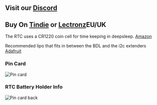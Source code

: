 ## **Visit our** [Discord](https://tinyurl.com/Bee-Motion-Discord-Git)

## **Buy On** [Tindie](https://www.tindie.com/products/smartbee/esp32-data-logger-wrtc-sd/) or [Lectronz](https://www.lectronz.com/products/esp32-data-logger)EU/UK

The RTC uses a CR1220 coin cell for time keeping in deepsleep. [Amazon](https://www.amazon.com/LiCB-Pack-CR1220-Lithium-Battery/dp/B0797NRXZY/ref=sr_1_5?crid=1DXYNC4BHSG40&keywords=cr1220&qid=1688394252&sprefix=cr1220%2Caps%2C154&sr=8-5)

Recommended lipo that fits in between the BDL and the i2c extenders [Adafruit](https://www.adafruit.com/product/3898)
### **Pin Card**
![Pin card](https://github.com/strid3r21/Bee-Data-Logger/blob/main/Pin-Card-front.png?raw=true)

### **RTC Battery Holder Info**
![Pin card back](https://github.com/strid3r21/Bee-Data-Logger/blob/main/pin-card-back-fold.png?raw=true)

